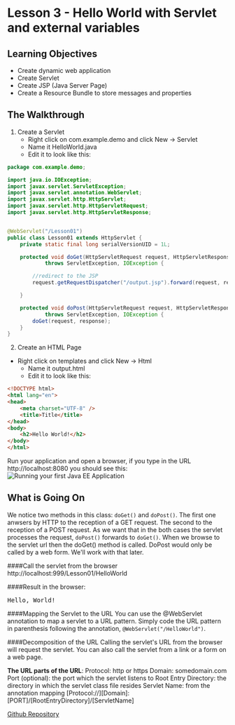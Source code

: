 <!-- enter lesson number and title below separated by hyphen-->
# Lesson 3 - Hello World with Servlet and external variables
## Learning Objectives
* Create dynamic web application
* Create Servlet
* Create JSP (Java Server Page)
* Create a Resource Bundle to store messages and properties

## The Walkthrough

1. Create a Servlet
	* Right click on com.example.demo and click New -> Servlet
	* Name it HelloWorld.java
	* Edit it to look like this:

```java
package com.example.demo;

import java.io.IOException;
import javax.servlet.ServletException;
import javax.servlet.annotation.WebServlet;
import javax.servlet.http.HttpServlet;
import javax.servlet.http.HttpServletRequest;
import javax.servlet.http.HttpServletResponse;


@WebServlet("/Lesson01")
public class Lesson01 extends HttpServlet {
	private static final long serialVersionUID = 1L;

	protected void doGet(HttpServletRequest request, HttpServletResponse response)
			throws ServletException, IOException {

        //redirect to the JSP
		request.getRequestDispatcher("/output.jsp").forward(request, response);

	}

	protected void doPost(HttpServletRequest request, HttpServletResponse response)
			throws ServletException, IOException {
		doGet(request, response);
	}
}

```

2. Create an HTML Page
  * Right click on templates and click New -> Html
	* Name it output.html
	* Edit it to look like this:

```html
<!DOCTYPE html>
<html lang="en">
<head>
    <meta charset="UTF-8" />
    <title>Title</title>
</head>
<body>
    <h2>Hello World!</h2>
</body>
</html>
```

Run your application and open a browser, if you type in the URL http://localhost:8080 you should see this:
![Running your first Java EE Application](img/Lesson01.png "Running your first Spring Boot Application")

## What is Going On
We notice two methods in this class: <code>doGet()</code> and <code>doPost()</code>. The first one anwsers by HTTP to the reception of a GET request. The second to the reception of a POST request. As we want that in the both cases the servlet processes the request, <code>doPost()</code> forwards to <code>doGet()</code>. When we browse to the servlet url then the doGet() method is called. DoPost would only be called by a web form. We'll work with that later.

####Call the servlet from the browser
http://localhost:999/Lesson01/HelloWorld

####Result in the browser:
<pre>
Hello, World!
</pre>

####Mapping the Servlet to the URL
You can use the @WebServlet annotation to map a servlet to a URL pattern. Simply code the URL pattern in parenthesis following the annotation, ```@WebServlet("/HelloWorld")```.

####Decomposition of the URL
Calling the servlet's URL from the browser will request the servlet. You can also call the servlet from a link or a form on a web page.

**The URL parts of the URL**:
Protocol: http or https
Domain: somedomain.com
Port (optional): the port which the servlet listens to
Root Entry Directory: the directory in which the servlet class file resides
Servlet Name: from the annotation mapping
[Protocol://][Domain]:[PORT]/[RootEntryDirectory]/[ServletName]

[Github Repository](https://github.com/ajhenley/SpringBoot_01)
